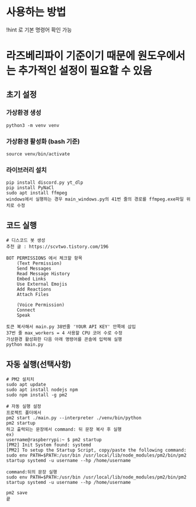 # 사용하는 방법
!hint 로 기본 명령어 확인 가능


# 라즈베리파이 기준이기 때문에 원도우에서는 추가적인 설정이 필요할 수 있음
## 초기 설정

### 가상환경 생성

    python3 -m venv venv

### 가상환경 활성화 (bash 기준)

    source venv/bin/activate

### 라이브러리 설치

    pip install discord.py yt_dlp
    pip install PyNaCl
    sudo apt install ffmpeg
    windows에서 실행하는 경우 main_windows.py의 41번 줄의 경로를 ffmpeg.exe파일 위치로 수정

## 코드 실행

    # 디스코드 봇 생성
    추천 글 : https://scvtwo.tistory.com/196

    BOT PERMISSIONS 에서 체크할 항목
        (Text Permission)
        Send Messages
        Read Message History
        Embed Links
        Use External Emojis
        Add Reactions
        Attach Files

        (Voice Permission)
        Connect
        Speak

    토큰 복사해서 main.py 38번줄 'YOUR API KEY' 안쪽에 삽입
    37번 줄 max_workers = 4 사용할 CPU 코어 수로 수정
    가상환경 활성화한 다음 아래 명령어를 콘솔에 입력해 실행
    python main.py

## 자동 실행(선택사항)

    # PM2 설치치
    sudo apt update
    sudo apt install nodejs npm
    sudo npm install -g pm2

    # 자동 실행 설정
    프로젝트 폴더에서
    pm2 start ./main.py --interpreter ./venv/bin/python
    pm2 startup
    하고 출력되는 문장에서 command: 뒤 문장 복사 후 실행
    ex) 
    username@raspberrypi:~ $ pm2 startup
    [PM2] Init System found: systemd
    [PM2] To setup the Startup Script, copy/paste the following command: sudo env PATH=$PATH:/usr/bin /usr/local/lib/node_modules/pm2/bin/pm2 startup systemd -u username --hp /home/username
    
    command:뒤의 문장 실행
    sudo env PATH=$PATH:/usr/bin /usr/local/lib/node_modules/pm2/bin/pm2 startup systemd -u username --hp /home/username

    pm2 save
    끝
